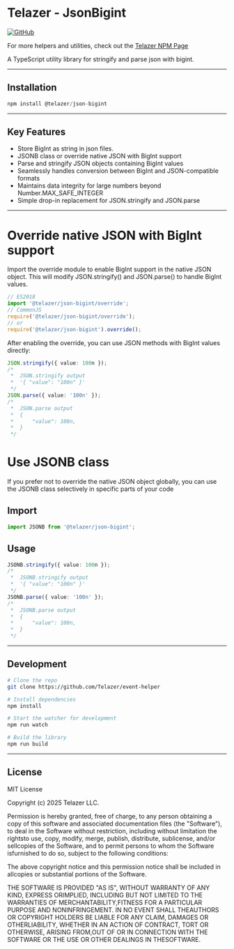 # Telazer - JsonBigint

[![GitHub](https://img.shields.io/badge/GitHub-Repository-blue)](https://github.com/Telazer/event-helper)

For more helpers and utilities, check out the [Telazer NPM Page](https://www.npmjs.com/org/telazer)

A TypeScript utility library for stringify and parse json with bigint.

---

## Installation

```ts
npm install @telazer/json-bigint
```

---

## Key Features

- Store BigInt as string in json files.
- JSONB class or override native JSON with BigInt support
- Parse and stringify JSON objects containing BigInt values
- Seamlessly handles conversion between BigInt and JSON-compatible formats
- Maintains data integrity for large numbers beyond Number.MAX_SAFE_INTEGER
- Simple drop-in replacement for JSON.stringify and JSON.parse

---

# Override native JSON with BigInt support

Import the override module to enable BigInt support in the native JSON object. This will modify JSON.stringify() and JSON.parse() to handle BigInt values.

```ts
// ES2018
import '@telazer/json-bigint/override';
// CommonJS
require('@telazer/json-bigint/override');
// or
require('@telazer/json-bigint').override();
```

After enabling the override, you can use JSON methods with BigInt values directly:

```ts
JSON.stringify({ value: 100n });
/*
 * 	JSON.stringify output
 *	'{ "value": "100n" }'
 */
JSON.parse({ value: '100n' });
/*
 *	JSON.parse output
 *	{
 *		"value": 100n,
 *	}
 */
```

# Use JSONB class

If you prefer not to override the native JSON object globally, you can use the JSONB class selectively in specific parts of your code

## Import

```ts
import JSONB from '@telazer/json-bigint';
```

## Usage

```ts
JSONB.stringify({ value: 100n });
/*
 *	JSONB.stringify output
 *	'{ "value": "100n" }'
 */
JSONB.parse({ value: '100n' });
/*
 *	JSONB.parse output
 *	{
 *		"value": 100n,
 *	}
 */
```

---

## Development

```bash
# Clone the repo
git clone https://github.com/Telazer/event-helper

# Install dependencies
npm install

# Start the watcher for development
npm run watch

# Build the library
npm run build
```

---

## License

MIT License

Copyright (c) 2025 Telazer LLC.

Permission is hereby granted, free of charge, to any person obtaining a copy
of this software and associated documentation files (the "Software"), to deal
in the Software without restriction, including without limitation the rightsto use, copy, modify, merge, publish, distribute, sublicense, and/or sellcopies of the Software, and to permit persons to whom the Software isfurnished to do so, subject to the following conditions:

The above copyright notice and this permission notice shall be included in allcopies or substantial portions of the Software.

THE SOFTWARE IS PROVIDED "AS IS", WITHOUT WARRANTY OF ANY KIND, EXPRESS ORIMPLIED, INCLUDING BUT NOT LIMITED TO THE WARRANTIES OF MERCHANTABILITY,FITNESS FOR A PARTICULAR PURPOSE AND NONINFRINGEMENT. IN NO EVENT SHALL THEAUTHORS OR COPYRIGHT HOLDERS BE LIABLE FOR ANY CLAIM, DAMAGES OR OTHERLIABILITY, WHETHER IN AN ACTION OF CONTRACT, TORT OR OTHERWISE, ARISING FROM,OUT OF OR IN CONNECTION WITH THE SOFTWARE OR THE USE OR OTHER DEALINGS IN THESOFTWARE.
